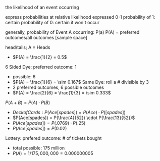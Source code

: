 the likelihood of an event occurring

express probabilities at relative likelihood
expressed 0-1
probability of 1: certain
probability of 0: certain it won't occur

generally, probability of Event A occurring: P(a)
P(A) = preferred outcomes/all outcomes [sample space]

head/tails; A = Heads
- $P(A) = \frac{1}{2} = 0.5$

6 Sided Dye; preferred outcome: 1
- possible: 6
- $P(A) = \frac{1}{6} = \sim 0.167$
Same Dye: roll a # divisible by 3
- 2 preferred outcomes, 6 possible outcomes
- $P(A) = \frac{2}{6} = \frac{1}{3} = \sim 0.333$

$P(A + B) = P(A) \cdot P(B)$
- $Deck of Cards: P(Ace[spades]) = P(Ace) \cdot P([spades])$
- $P(Ace[spades]) = P(\frac{4}{52}) \cdot P(\frac{13}{52})$
- $P(Ace[spades]) = P(.0769) \cdot P(.25)$
- $P(Ace[spades]) = P(0.02)$

Lottery: prefered outcome: # of tickets bought
- total possible: 175 million
- $P(A) = 1 / 175,000,000 = 0.000 000 005$